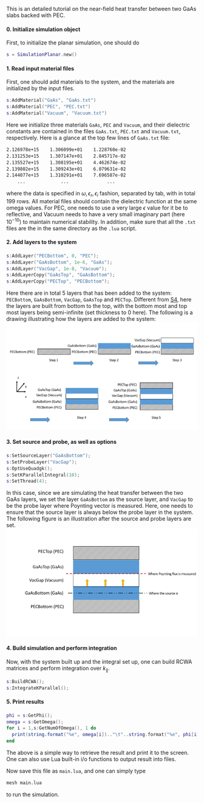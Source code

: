 This is an detailed tutorial on the near-field heat transfer between two GaAs slabs backed with PEC.

#### 0. Initialize simulation object
First, to initialize the planar simulation, one should do
```lua
s = SimulationPlanar.new()
```

#### 1. Read input material files
First, one should add materials to the system, and the materials are initialized by the input files.
```lua
s:AddMaterial("GaAs", "GaAs.txt")
s:AddMaterial("PEC", "PEC.txt")
s:AddMaterial("Vacuum", "Vacuum.txt")
```
Here we initialize three materials `GaAs`, `PEC` and `Vacuum`, and their dielectric constants are contained in the files `GaAs.txt`, `PEC.txt` and `Vacuum.txt`, respectively. Here is a glance at the top few lines of `GaAs.txt` file:
```tex
2.126978e+15	1.306099e+01	1.228760e-02
2.131253e+15	1.307147e+01	2.845717e-02
2.135527e+15	1.308195e+01	4.462674e-02
2.139802e+15	1.309243e+01	6.079631e-02
2.144077e+15	1.310291e+01	7.696587e-02
    ...             ...              ...
```
where the data is specified in $\omega, \epsilon_r, \epsilon_i$ fashion, separated by tab, with in total $199$ rows. All material files should contain the dielectric function at the same omega values. For PEC, one needs to use a very large $\epsilon$ value for it be to reflective, and Vacuum needs to have a very small imaginary part (here $10^{-10}$) to maintain numerical stability. In addition, make sure that all the `.txt`  files are the in the same directory as the `.lua` script.

#### 2. Add layers to the system
```lua
s:AddLayer("PECBottom", 0, "PEC");
s:AddLayer("GaAsBottom", 1e-6, "GaAs");
s:AddLayer("VacGap", 1e-8, "Vacuum");
s:AddLayerCopy("GaAsTop", "GaAsBottom");
s:AddLayerCopy("PECTop", "PECBottom");
```
Here there are in total $5$ layers that has been added to the system: `PECBottom`, `GaAsBottom`, `VacGap`, `GaAsTop` and `PECTop`. Different from [S4](https://web.stanford.edu/group/fan/S4/), here the layers are built from bottom to the top, with the bottom most and top most layers being semi-infinite (set thickness to $0$ here). The following is a drawing illustrating how the layers are added to the system:
![Steps to add layers](layers.png)

#### 3. Set source and probe, as well as options
```lua
s:SetSourceLayer("GaAsBottom");
s:SetProbeLayer("VacGap");
s:OptUseQuadgk();
s:SetKParallelIntegral(10);
s:SetThread(4);
```
In this case, since we are simulating the heat transfer between the two GaAs layers, we set the layer `GaAsBottom` as the source layer, and `VacGap` to be the probe layer where Poynting vector is measured. Here, one needs to ensure that the source layer is always below the probe layer in the system. The following figure is an illustration after the source and probe layers are set.
![Source and probe layers](sourceAndProbe.png)

#### 4. Build simulation and perform integration
Now, with the system built up and the integral set up, one can build RCWA matrices and perform integration over $k_{\parallel}$.
```lua
s:BuildRCWA();
s:IntegrateKParallel();
```

#### 5. Print results
```lua
phi = s:GetPhi();
omega = s:GetOmega();
for i = 1,s:GetNumOfOmega(), 1 do
  print(string.format("%e", omega[i]).."\t"..string.format("%e", phi[i]));
end
```
The above is a simple way to retrieve the result and print it to the screen. One can also use Lua built-in i/o functions to output result into files.

Now save this file as `main.lua`, and one can simply type
```bash
mesh main.lua
```
to run the simulation.